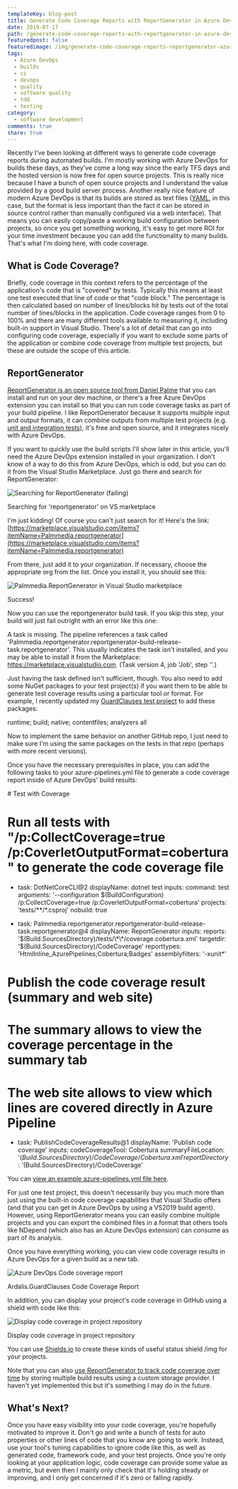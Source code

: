 ```yaml
---
templateKey: blog-post
title: Generate Code Coverage Reports with ReportGenerator in Azure DevOps
date: 2019-07-17
path: /generate-code-coverage-reports-with-reportgenerator-in-azure-devops
featuredpost: false
featuredimage: /img/generate-code-coverage-reports-reportgenerator-azure-devops.png
tags:
  - Azure DevOps
  - builds
  - ci
  - devops
  - quality
  - software quality
  - tdd
  - testing
category:
  - software development
comments: true
share: true
---
```


Recently I've been looking at different ways to generate code coverage reports during automated builds. I'm mostly working with Azure DevOps for builds these days, as they've come a long way since the early TFS days and the hosted version is now free for open source projects. This is really nice because I have a bunch of open source projects and I understand the value provided by a good build server process. Another really nice feature of modern Azure DevOps is that its builds are stored as text files ([YAML](https://github.com/microsoft/azure-pipelines-yaml), in this case, but the format is less important than the fact it can be stored in source control rather than manually configured via a web interface). That means you can easily copy/paste a working build configuration between projects, so once you get something working, it's easy to get more ROI for your time investment because you can add the functionality to many builds. That's what I'm doing here, with code coverage.

## What is Code Coverage?

Briefly, code coverage in this context refers to the percentage of the application's code that is "covered" by tests. Typically this means at least one test executed that line of code or that "code block." The percentage is then calculated based on number of lines/blocks hit by tests out of the total number of lines/blocks in the application. Code coverage ranges from 0 to 100% and there are many different tools available to measuring it, including built-in support in Visual Studio. There's a lot of detail that can go into configuring code coverage, especially if you want to exclude some parts of the application or combine code coverage from multiple test projects, but these are outside the scope of this article.

## ReportGenerator

[ReportGenerator is an open source tool from Daniel Palme](https://github.com/danielpalme/ReportGenerator) that you can install and run on your dev machine, or there's a free Azure DevOps extension you can install so that you can run code coverage tasks as part of your build pipeline. I like ReportGenerator because it supports multiple input and output formats, it can combine outputs from multiple test projects (e.g. [unit and integration tests](https://ardalis.com/unit-test-or-integration-test-and-why-you-should-care)), it's free and open source, and it integrates nicely with Azure DevOps.

If you want to quickly use the build scripts I'll show later in this article, you'll need the Azure DevOps extension installed in your organization. I don't know of a way to do this from Azure DevOps, which is odd, but you can do it from the Visual Studio Marketplace. Just go there and search for ReportGenerator:

![Searching for ReportGenerator (failing)](/img/image-1-azure.png)

Searching for 'reportgenerator' on VS marketplace

I'm just kidding! Of course you can't just search for it! Here's the link:  
[https://marketplace.visualstudio.com/items?itemName=Palmmedia.reportgenerator](https://marketplace.visualstudio.com/items?itemName=Palmmedia.reportgenerator)

From there, just add it to your organization. If necessary, choose the appropriate org from the list. Once you install it, you should see this:

![Palmmedia.ReportGenerator in Visual Studio marketplace](/img/image-2-azure.png)

Success!

Now you can use the reportgenerator build task. If you skip this step, your build will just fail outright with an error like this one:

A task is missing. The pipeline references a task called 'Palmmedia.reportgenerator.reportgenerator-build-release-task.reportgenerator'. This usually indicates the task isn't installed, and you may be able to install it from the Marketplace: https://marketplace.visualstudio.com. (Task version 4, job 'Job', step ''.)

Just having the task defined isn't sufficient, though. You also need to add some NuGet packages to your test project(s) if you want them to be able to generate test coverage results using a particular tool or format. For example, I recently updated my [GuardClauses test project](https://github.com/ardalis/GuardClauses/blob/master/src/GuardClauses.UnitTests/GuardClauses.UnitTests.csproj) to add these packages:

<PackageReference Include="altcover" Version="4.0.644" />
<PackageReference Include="coverlet.msbuild" Version="2.3.1">
  <IncludeAssets>runtime; build; native; contentfiles; analyzers</IncludeAssets>
  <PrivateAssets>all</PrivateAssets>
</PackageReference>
<PackageReference Include="ReportGenerator" Version="4.2.5" />

Now to implement the same behavior on another GitHub repo, I just need to make sure I'm using the same packages on the tests in that repo (perhaps with more recent versions).

Once you have the necessary prerequisites in place, you can add the following tasks to your azure-pipelines.yml file to generate a code coverage report inside of Azure DevOps' build results:

\# Test with Coverage

# Run all tests with "/p:CollectCoverage=true /p:CoverletOutputFormat=cobertura" to generate the code coverage file
- task: DotNetCoreCLI@2
  displayName: dotnet test
  inputs:
    command: test
    arguments: '--configuration $(BuildConfiguration) /p:CollectCoverage=true /p:CoverletOutputFormat=cobertura'
    projects: 'tests/\*\*/\*.csproj'
    nobuild: true

- task: Palmmedia.reportgenerator.reportgenerator-build-release-task.reportgenerator@4
  displayName: ReportGenerator
  inputs:
    reports: '$(Build.SourcesDirectory)/tests/\*\*/coverage.cobertura.xml'
    targetdir: '$(Build.SourcesDirectory)/CodeCoverage'
    reporttypes: 'HtmlInline\_AzurePipelines;Cobertura;Badges'
    assemblyfilters: '-xunit\*'

# Publish the code coverage result (summary and web site)
# The summary allows to view the coverage percentage in the summary tab
# The web site allows to view which lines are covered directly in Azure Pipeline
- task: PublishCodeCoverageResults@1
  displayName: 'Publish code coverage'
  inputs:
    codeCoverageTool: Cobertura
    summaryFileLocation: '$(Build.SourcesDirectory)/CodeCoverage/Cobertura.xml'
    reportDirectory: '$(Build.SourcesDirectory)/CodeCoverage'

You can [view an example azure-pipelines.yml file here](https://github.com/ardalis/Specification/blob/master/azure-pipelines.yml).

For just one test project, this doesn't necessarily buy you much more than just using the built-in code coverage capabilities that Visual Studio offers (and that you can get in Azure DevOps by using a VS2019 build agent). However, using ReportGenerator means you can easily combine multiple projects and you can export the combined files in a format that others tools like NDepend (which also has an Azure DevOps extension) can consume as part of its analysis.

Once you have everything working, you can view code coverage results in Azure DevOps for a given build as a new tab.

![Azure DevOps Code coverage report](/img/image-3-azure.png)

Ardalis.GuardClauses Code Coverage Report

In addition, you can display your project's code coverage in GitHub using a shield with code like this:

![Display code coverage in project repository](/img/image-4-azure.png)

Display code coverage in project repository

You can use [Shields.io](https://shields.io/category/coverage) to create these kinds of useful status shield /img for your projects.

Note that you can also [use ReportGenerator to track code coverage over time](https://github.com/danielpalme/ReportGenerator/wiki/Custom-history-storage) by storing multiple build results using a custom storage provider. I haven't yet implemented this but it's something I may do in the future.

## What's Next?

Once you have easy visibility into your code coverage, you're hopefully motivated to improve it. Don't go and write a bunch of tests for auto properties or other lines of code that you know are going to work. Instead, use your tool's tuning capabilities to ignore code like this, as well as generated code, framework code, and your test projects. Once you're only looking at your application logic, code coverage can provide some value as a metric, but even then I mainly only check that it's holding steady or improving, and I only get concerned if it's zero or falling rapidly.
